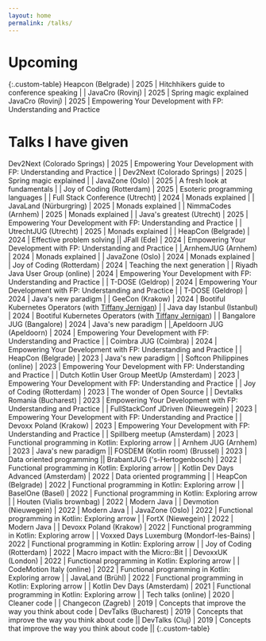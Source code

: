 ```yaml
---
layout: home
permalink: /talks/
---
```


<style>
.custom-table, th, td {
	border: 0px solid;
}
tr:nth-child(odd) {background-color: #B0C4DE;}

</style>
# Upcoming

{:.custom-table}
Heapcon (Belgrade)							| 2025 | Hitchhikers guide to conference speaking | | <a href="https://docs.google.com/presentation/d/1sP5rR71JPyKFEzxytSX37KkJJIlV2bruqK3JqOY93wk/edit?usp=sharing" target="_blank" class="fa-solid fa-chalkboard"></a> 
JavaCro (Rovinj)							| 2025 | Spring magic explained
JavaCro (Rovinj)							| 2025 | Empowering Your Development with FP: Understanding and Practice




# Talks I have given


Dev2Next (Colorado Springs)					| 2025 | Empowering Your Development with FP: Understanding and Practice | | <a href="https://docs.google.com/presentation/d/1MKt4J24bImDI6RbeTJk2rsivLTCtOtbCN9f0gVnp6B0/edit?usp=sharing" target="_blank" class="fa-solid fa-chalkboard"></a>
Dev2Next (Colorado Springs)					| 2025 | Spring magic explained | | <a href="https://docs.google.com/presentation/d/11vNu2CLP9ttDYyfPzrsmKP52QvWQvu1iwTsY0pSA3OQ/edit?usp=sharing" target="_blank" class="fa-solid fa-chalkboard"></a>
JavaZone (Oslo)								| 2025 | A fresh look at fundamentals | <a href="https://vimeo.com/1115889464" target="_blank" class="fa-solid fa-video"></a> | <a href="https://docs.google.com/presentation/d/1j8gfTykqnUeRhSFBO6UBxtTjD5Zx5PBCWL7QaW2kW_8/edit?usp=sharing" target="_blank" class="fa-solid fa-chalkboard"></a>
Joy of Coding (Rotterdam)					| 2025 | Esoteric programming languages | <a href="https://youtu.be/Xjpyh01teew?si=1kPfZ-WabNml48kI&t=1801" target="_blank" class="fa-solid fa-video"></a> | <a href="https://docs.google.com/presentation/d/1PfFvb5WYxGqYHHM_3IvkqldYvj0GAbLtqnZXy_IoPKs/edit?usp=sharing" target="_blank" class="fa-solid fa-chalkboard"></a>
Full Stack Conference (Utrecht)				| 2024 | Monads explained | | <a href="https://docs.google.com/presentation/d/1PpJEgxJ34zYC-aMkRx1krLn5fTQ6tUqcSvnZDxXVVpU/edit?usp=sharing" target="_blank" class="fa-solid fa-chalkboard"></a>
JavaLand (Nürburgring)						| 2025 | Monads explained | | <a href="https://docs.google.com/presentation/d/1PpJEgxJ34zYC-aMkRx1krLn5fTQ6tUqcSvnZDxXVVpU/edit?usp=sharing" target="_blank" class="fa-solid fa-chalkboard"></a>
NimmaCodes (Arnhem)							| 2025 | Monads explained | | <a href="https://docs.google.com/presentation/d/18TObrPWmJtOHMbsdP5tfr6rOCuhzKYrgfNZ_z-ZACJo/edit?usp=sharing" target="_blank" class="fa-solid fa-chalkboard"></a>
Java's greatest (Utrecht)					| 2025 | Empowering Your Development with FP: Understanding and Practice | | <a href="https://docs.google.com/presentation/d/1MKt4J24bImDI6RbeTJk2rsivLTCtOtbCN9f0gVnp6B0/edit?usp=sharing" target="_blank" class="fa-solid fa-chalkboard"></a>
UtrechtJUG (Utrecht)						| 2025 | Monads explained | | <a href="https://docs.google.com/presentation/d/18TObrPWmJtOHMbsdP5tfr6rOCuhzKYrgfNZ_z-ZACJo/edit?usp=sharing" target="_blank" class="fa-solid fa-chalkboard"></a>
HeapCon	(Belgrade)							| 2024 | Effective problem solving || <a href="https://docs.google.com/presentation/d/1f2IqnZmztEAMsar6DhRElAQiqobiAV1W-f4h8XNrcao/edit?usp=sharing" target="_blank" class="fa-solid fa-chalkboard"></a>
JFall (Ede)									| 2024 | Empowering Your Development with FP: Understanding and Practice |  <a href="https://www.youtube.com/watch?v=F8iGVvAbeLg" target="_blank" class="fa-solid fa-video">| <a href="https://docs.google.com/presentation/d/1MKt4J24bImDI6RbeTJk2rsivLTCtOtbCN9f0gVnp6B0/edit?usp=sharing" target="_blank" class="fa-solid fa-chalkboard"></a>
ArnhemJUG (Arnhem)							| 2024 | Monads explained | | <a href="https://docs.google.com/presentation/d/18TObrPWmJtOHMbsdP5tfr6rOCuhzKYrgfNZ_z-ZACJo/edit?usp=sharing" target="_blank" class="fa-solid fa-chalkboard"></a>
JavaZone (Oslo)								| 2024 | Monads explained | <a href="https://vimeo.com/1006231190" target="_blank" class="fa-solid fa-video"></a> | <a href="https://docs.google.com/presentation/d/18TObrPWmJtOHMbsdP5tfr6rOCuhzKYrgfNZ_z-ZACJo/edit?usp=sharing" target="_blank" class="fa-solid fa-chalkboard"></a>
Joy of Coding (Rotterdam)					| 2024 | Teaching the next generation | <a href="https://www.youtube.com/watch?v=TFw3zPqlQjA&t=912s" target="_blank" class="fa-solid fa-video"></a> | <a href="https://docs.google.com/presentation/d/1y7Ca-w5-hYNMQKHfHAsthcApIkBOZq32KsXokqtGN7g/edit?usp=sharing" target="_blank" class="fa-solid fa-chalkboard"></a>
Riyadh Java User Group (online)				| 2024 | Empowering Your Development with FP: Understanding and Practice | <a href="https://www.youtube.com/live/RA909yYAoTc" target="_blank" class="fa-solid fa-video"></a> | <a href="https://tiesvandeven.gitlab.io/empower/" target="_blank" class="fa-solid fa-chalkboard"></a>
T-DOSE (Geldrop)							| 2024 | Empowering Your Development with FP: Understanding and Practice | | <a href="https://tiesvandeven.gitlab.io/empower/" target="_blank" class="fa-solid fa-chalkboard"></a>
T-DOSE (Geldrop)							| 2024 | Java's new paradigm											 | | <a href="https://tiesvandeven.gitlab.io/dopinjava2/" target="_blank" class="fa-solid fa-chalkboard"></a>
GeeCon (Krakow) 							| 2024 | Bootiful Kubernetes Operators (with <a href="https://tiffanyfay.dev/" target="_blank">Tiffany Jernigan</a>) | | <a href="https://docs.google.com/presentation/d/13pgQJGC6c854pDRW1TJFo4RFnjSIdXdX/edit#slide=id.p1" target="_blank" class="fa-solid fa-chalkboard"></a>
Java day Istanbul (Istanbul) 				| 2024 | Bootiful Kubernetes Operators (with <a href="https://tiffanyfay.dev/" target="_blank">Tiffany Jernigan</a>) | <a href="https://www.youtube.com/watch?v=KMfnBl1Pg0U&pp=ygUPVGllcyB2YW4gZGUgVkVu" target="_blank" class="fa-solid fa-video"></a> | <a href="https://docs.google.com/presentation/d/13pgQJGC6c854pDRW1TJFo4RFnjSIdXdX/edit#slide=id.p1" target="_blank" class="fa-solid fa-chalkboard"></a>
Bangalore JUG (Bangalore)					| 2024 | Java's new paradigm											 | <a href="https://www.youtube.com/watch?v=qR7G5hgumwU&si=ALeQ607qk8I9EQoY" target="_blank" class="fa-solid fa-video"> | <a href="https://tiesvandeven.gitlab.io/dopinjava2/" target="_blank" class="fa-solid fa-chalkboard"></a>
Apeldoorn JUG (Apeldoorn)					| 2024 | Empowering Your Development with FP: Understanding and Practice | | <a href="https://tiesvandeven.gitlab.io/empower/" target="_blank" class="fa-solid fa-chalkboard"></a>
Coimbra JUG (Coimbra)						| 2024 | Empowering Your Development with FP: Understanding and Practice | | <a href="https://tiesvandeven.gitlab.io/empower/" target="_blank" class="fa-solid fa-chalkboard"></a>
HeapCon	(Belgrade)							| 2023 | Java's new paradigm											 | <a href="https://www.youtube.com/watch?v=sI2Cel-EGww" target="_blank" class="fa-solid fa-video"></a> | <a href="https://tiesvandeven.gitlab.io/dopinjava2/" target="_blank" class="fa-solid fa-chalkboard"></a>
Softcon	Philippines (online)				| 2023 | Empowering Your Development with FP: Understanding and Practice | | <a href="https://tiesvandeven.gitlab.io/empower/" target="_blank" class="fa-solid fa-chalkboard"></a>
Dutch Kotlin User Group MeetUp (Amsterdam)	| 2023 | Empowering Your Development with FP: Understanding and Practice | | <a href="https://tiesvandeven.gitlab.io/empowerkotlin/" target="_blank" class="fa-solid fa-chalkboard"></a>
Joy of Coding (Rotterdam)					| 2023 | The wonder of Open Source | 									 | <a href="https://tiesvandeven.gitlab.io/wonderofopensource/" target="_blank" class="fa-solid fa-chalkboard"></a>
Devtalks Romania (Bucharest)				| 2023 | Empowering Your Development with FP: Understanding and Practice | | <a href="https://tiesvandeven.gitlab.io/empower/" target="_blank" class="fa-solid fa-chalkboard"></a>
FullStackConf JDriven (Nieuwegein)			| 2023 | Empowering Your Development with FP: Understanding and Practice | | <a href="https://tiesvandeven.gitlab.io/empower/" target="_blank" class="fa-solid fa-chalkboard"></a>
Devoxx Poland (Krakow)						| 2023 | Empowering Your Development with FP: Understanding and Practice | | <a href="https://tiesvandeven.gitlab.io/empower/" target="_blank" class="fa-solid fa-chalkboard"></a>
Spillberg meetup (Amsterdam)				| 2023 | Functional programming in Kotlin: Exploring arrow 	|																										| <a href="https://tiesvandeven.gitlab.io/fpinarrow/" target="_blank" class="fa-solid fa-chalkboard"></a>
Arnhem JUG (Arnhem)							| 2023 | Java's new paradigm								|| <a href="https://tiesvandeven.gitlab.io/dopinjava/" target="_blank" class="fa-solid fa-chalkboard"></a>
FOSDEM (Kotlin room) (Brussel)				| 2023 | Data oriented programming							|| <a href="https://tiesvandeven.gitlab.io/dop/" target="_blank" class="fa-solid fa-chalkboard"></a>
BrabantJUG ('s-Hertogenbosch)				| 2022 | Functional programming in Kotlin: Exploring arrow 	|																										| <a href="https://tiesvandeven.gitlab.io/fpinarrow/" target="_blank" class="fa-solid fa-chalkboard"></a>
Kotlin Dev Days Advanced (Amsterdam)		| 2022 | Data oriented programming							| <a href="https://www.youtube.com/watch?v=ixLMO4iPIHo" target="_blank" class="fa-solid fa-video"></a>	| <a href="https://tiesvandeven.gitlab.io/dop/" target="_blank" class="fa-solid fa-chalkboard"></a>
HeapCon (Belgrade) 							| 2022 | Functional programming in Kotlin: Exploring arrow 	|																										| <a href="https://tiesvandeven.gitlab.io/fpinarrow/" target="_blank" class="fa-solid fa-chalkboard"></a>
BaselOne (Basel)							| 2022 | Functional programming in Kotlin: Exploring arrow 	|																										| <a href="https://tiesvandeven.gitlab.io/fpinarrow/" target="_blank" class="fa-solid fa-chalkboard"></a>
Houten (Vialis brownbag)					| 2022 | Modern Java 										| 																										| <a href="https://tiesvandeven.gitlab.io/futureofjava/#/" target="_blank" class="fa-solid fa-chalkboard"	></a>
Devmotion (Nieuwegein)						| 2022 | Modern Java 										| 																										| <a href="https://tiesvandeven.gitlab.io/futureofjava/#/" target="_blank" class="fa-solid fa-chalkboard"	></a>
JavaZone (Oslo)								| 2022 | Functional programming in Kotlin: Exploring arrow	| <a href="https://vimeo.com/748031479" target="_blank" class="fa-solid fa-video"></a> | <a href="https://tiesvandeven.gitlab.io/fpinarrow/" target="_blank" class="fa-solid fa-chalkboard"></a>
FortX (Niewegein)							| 2022 | Modern Java 										| 																										| <a href="https://tiesvandeven.gitlab.io/futureofjava/#/" target="_blank" class="fa-solid fa-chalkboard"	></a>
Devoxx Poland (Krakow)						| 2022 | Functional programming in Kotlin: Exploring arrow 	| <a href="https://www.youtube.com/watch?v=8ZUlFnUL_wo" target="_blank" class="fa-solid fa-video"></a>	| <a href="https://tiesvandeven.gitlab.io/fpinarrow/" target="_blank" class="fa-solid fa-chalkboard"></a>
Voxxed Days Luxemburg (Mondorf-les-Bains)	| 2022 | Functional programming in Kotlin: Exploring arrow	| <a href="https://www.youtube.com/watch?v=xxePZQlNyYY" target="_blank" class="fa-solid fa-video"></a> 	| <a href="https://tiesvandeven.gitlab.io/fpinarrow/" target="_blank" class="fa-solid fa-chalkboard"></a>
Joy of Coding (Rotterdam)					| 2022 | Macro impact with the Micro::Bit 					| <a href="https://youtu.be/03TCjVdFV60?t=1257" target="_blank" class="fa-solid fa-video"></a>			| <a href="https://tiesvandeven.gitlab.io/macro-impact-with-microbit/#/" target="_blank" class="fa-solid fa-chalkboard"></a>
DevoxxUK (London)							| 2022 | Functional programming in Kotlin: Exploring arrow 	| <a href="https://www.youtube.com/watch?v=eFheAErqJzA" target="_blank" class="fa-solid fa-video"></a> 	| <a href="https://tiesvandeven.gitlab.io/fpinarrow/" target="_blank" class="fa-solid fa-chalkboard"></a>
CodeMotion Italy (online)					| 2022 | Functional programming in Kotlin: Exploring arrow 	|																										| <a href="https://tiesvandeven.gitlab.io/fpinarrow/" target="_blank" class="fa-solid fa-chalkboard"></a>
JavaLand (Brühl)							| 2022 | Functional programming in Kotlin: Exploring arrow 	|																										| <a href="https://tiesvandeven.gitlab.io/fpinarrow/" target="_blank" class="fa-solid fa-chalkboard"></a>
Kotlin Dev Days (Amsterdam) 				| 2021 | Functional programming in Kotlin: Exploring arrow 	| <a href="https://www.youtube.com/watch?v=Wojgv2MeMGU" target="_blank" class="fa-solid fa-video"></a>	| <a href="https://tiesvandeven.gitlab.io/fpinarrow/" target="_blank" class="fa-solid fa-chalkboard"></a>
Tech talks (online)							| 2020 | Cleaner code 										| <a href="https://youtu.be/k_BOlvkJrVg?t=2703" target="_blank" class="fa-solid fa-video"></a> 			| <a href="https://tiesvandeven.gitlab.io/techtalkskeynote/" target="_blank" class="fa-solid fa-chalkboard"></a>
Changecon (Zagreb)							| 2019 | Concepts that improve the way you think about code | <a href="https://www.youtube.com/watch?v=zcohV-P_9B8" target="_blank" class="fa-solid fa-video"></a>
DevTalks (Bucharest)						| 2019 | Concepts that improve the way you think about code	||
DevTalks (Cluj)								| 2019 | Concepts that improve the way you think about code	||
{:.custom-table}
